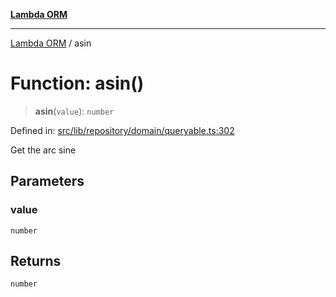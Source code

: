 [**Lambda ORM**](../README.md)

***

[Lambda ORM](../README.md) / asin

# Function: asin()

> **asin**(`value`): `number`

Defined in: [src/lib/repository/domain/queryable.ts:302](https://github.com/lambda-orm/lambdaorm-base/blob/5f10bdc7d0f008296efbcbe89bc2bf1ed03aaaef/src/lib/repository/domain/queryable.ts#L302)

Get the arc sine

## Parameters

### value

`number`

## Returns

`number`
